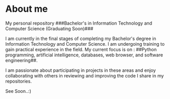 # About me
My personal repository
###Bachelor's in Information Technology and Computer Science (Graduating Soon)###

I am currently in the final stages of completing my Bachelor's degree in Information Technology and Computer Science. I am undergoing training to gain practical experience in the field. My current focus is on :
##Python programming, artificial intelligence, databases, web browser, and software engineering##.

I am passionate about participating in projects in these areas and enjoy collaborating with others in reviewing and improving the code I share in my repositories.

See Soon..:)
